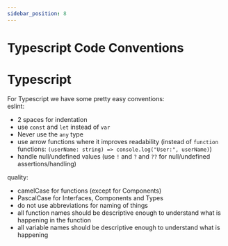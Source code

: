 ```yaml
---
sidebar_position: 8
---
```


# Typescript Code Conventions

# Typescript

For Typescript we have some pretty easy conventions:  
eslint:

- 2 spaces for indentation
- use `const` and `let` instead of `var`
- Never use the `any` type
- use arrow functions where it improves readability (instead of `function` functions:
  `(userName: string) => console.log("User:", userName)`)
- handle null/undefined values (use `!` and `?` and `??` for null/undefined assertions/handling)

quality:

- camelCase for functions (except for Components)
- PascalCase for Interfaces, Components and Types
- do not use abbreviations for naming of things
- all function names should be descriptive enough to understand what is happening in the function
- all variable names should be descriptive enough to understand what is happening
